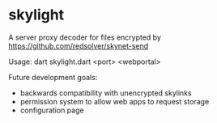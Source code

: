 # skylight
A server proxy decoder for files encrypted by https://github.com/redsolver/skynet-send

Usage:  dart skylight.dart \<port> \<webportal>
  
Future development goals:

* backwards compatibility with unencrypted skylinks
* permission system to allow web apps to request storage
* configuration page
